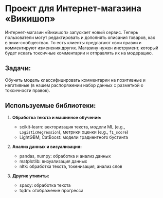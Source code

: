 # Проект для Интернет-магазина «Викишоп»
Интернет-магазин «Викишоп» запускает новый сервис. Теперь пользователи могут редактировать и дополнять описания товаров, как в вики-сообществах. То есть клиенты предлагают свои правки и комментируют изменения других. Магазину нужен инструмент, который будет искать токсичные комментарии и отправлять их на модерацию.

## Задачи:
Обучить модель классифицировать комментарии на позитивные и негативные (в нашем распоряжении набор данных с разметкой о токсичности правок). 

## Используемые библиотеки:
1. **Обработка текста и машинное обучение:**
   - scikit-learn: векторизация текста, модели ML (e.g., `LogisticRegression`), метрики оценки (e.g., `f1_score`)
   - LightGBM, CatBoost: модели градиентного бустинга

2. **Анализ данных и визуализация:**
   - pandas, numpy: обработка и анализ данных
   - matplotlib: визуализация данных
   - nltk: обработка текста, токенизация, анализ слов

3. **Другие утилиты:**
   - spacy: обработка текста
   - tqdm: отображение прогресса
